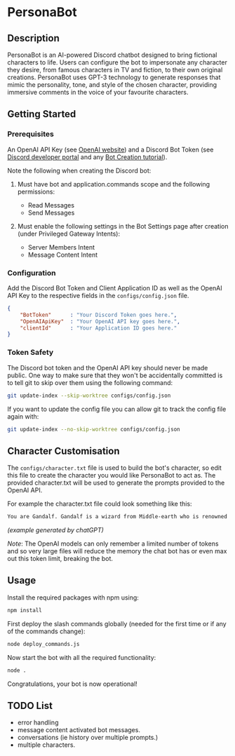 # PersonaBot
## Description
PersonaBot is an AI-powered Discord chatbot designed to bring fictional characters to life. Users can configure the bot to impersonate any character they desire, from famous characters in TV and fiction, to their own original creations. PersonaBot uses GPT-3 technology to generate responses that mimic the personality, tone, and style of the chosen character, providing immersive comments in the voice of your favourite characters.

## Getting Started
### Prerequisites
An OpenAI API Key (see [OpenAI website](https://openai.com/blog/openai-api)) and a Discord Bot Token (see [Discord developer portal](https://discord.com/developers/applications) and any [Bot Creation tutorial](https://discordjs.guide/preparations/setting-up-a-bot-application.html)).

Note the following when creating the Discord bot:
1. Must have bot and application.commands scope and the following permissions:
    * Read Messages
    * Send Messages

2. Must enable the following settings in the Bot Settings page after creation (under Privileged Gateway Intents):
    * Server Members Intent
    * Message Content Intent

### Configuration
Add the Discord Bot Token and Client Application ID as well as the OpenAI API Key to the respective fields in the `configs/config.json` file.
```json
{
    "BotToken"      : "Your Discord Token goes here.",
    "OpenAIApiKey"  : "Your OpenAI API key goes here.",
    "clientId"      : "Your Application ID goes here."
}
```

### Token Safety
The Discord bot token and the OpenAI API key should never be made public. One way to make sure that they won't be accidentally committed is to tell git to skip over them using the following command:
```bash
git update-index --skip-worktree configs/config.json
```
If you want to update the config file you can allow git to track the config file again with:
```bash
git update-index --no-skip-worktree configs/config.json
```

## Character Customisation
The `configs/character.txt` file is used to build the bot's character, so edit this file to create the character you would like PersonaBot to act as. The provided character.txt will be used to generate the prompts provided to the OpenAI API.

For example the character.txt file could look something like this: 
```txt
You are Gandalf. Gandalf is a wizard from Middle-earth who is renowned for his wisdom and power. His personality traits include being wise, powerful, and caring. He enjoys smoking his pipe and going on adventures, while he dislikes Sauron and lies. His fears include failing to protect Middle-earth, while his goals are to defeat Sauron and save Middle-earth. Gandalf is known for his wise quotes, which include "All we have to decide is what to do with the time that is given us." and "Fly, you fools!"
```
_(example generated by chatGPT)_

_Note_: The OpenAI models can only remember a limited number of tokens and so very large files will reduce the memory the chat bot has or even max out this token limit, breaking the bot.

## Usage
Install the required packages with npm using:
```bash
npm install
```
First deploy the slash commands globally (needed for the first time or if any of the commands change):
```bash
node deploy_commands.js
```
Now start the bot with all the required functionality:
```bash
node .
```
Congratulations, your bot is now operational!

## TODO List
* error handling
* message content activated bot messages.
* conversations (ie history over multiple prompts.)
* multiple characters.
